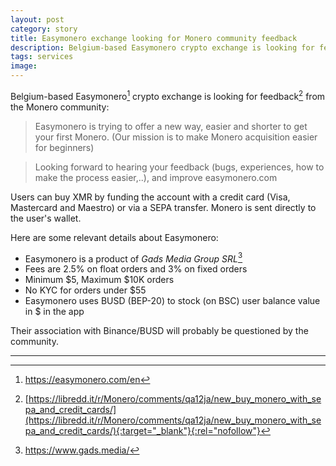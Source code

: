 ```yaml
---
layout: post
category: story
title: Easymonero exchange looking for Monero community feedback
description: Belgium-based Easymonero crypto exchange is looking for feedback from the Monero community.
tags: services
image: 
---
```


Belgium-based Easymonero[^1] crypto exchange is looking for feedback[^2] from the Monero community:

> Easymonero is trying to offer a new way, easier and shorter to get your first Monero. (Our mission is to make Monero acquisition easier for beginners)

> Looking forward to hearing your feedback (bugs, experiences, how to make the process easier,..), and improve easymonero.com

Users can buy XMR by funding the account with a credit card (Visa, Mastercard and Maestro) or via a SEPA transfer. Monero is sent directly to the user's wallet.

Here are some relevant details about Easymonero:

- Easymonero is a product of *Gads Media Group SRL*[^3]
- Fees are 2.5% on float orders and 3% on fixed orders
- Minimum $5, Maximum $10K orders
- No KYC for orders under $55
- Easymonero uses BUSD (BEP-20) to stock (on BSC) user balance value in $ in the app	

Their association with Binance/BUSD will probably be questioned by the community.

---

[^1]: https://easymonero.com/en
[^2]: [https://libredd.it/r/Monero/comments/qa12ja/new_buy_monero_with_sepa_and_credit_cards/](https://libredd.it/r/Monero/comments/qa12ja/new_buy_monero_with_sepa_and_credit_cards/){:target="_blank"}{:rel="nofollow"}
[^3]: https://www.gads.media/
